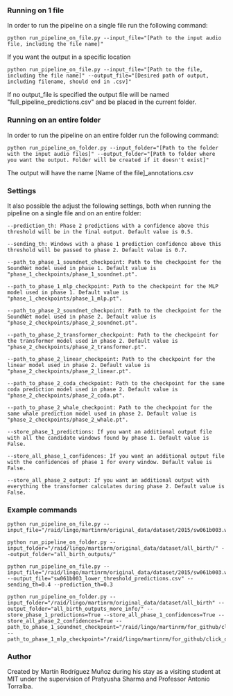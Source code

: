 ### Running on 1 file
In order to run the pipeline on a single file run the following command:
```
python run_pipeline_on_file.py --input_file="[Path to the input audio file, including the file name]"
```

If you want the output in a specific location
```
python run_pipeline_on_file.py --input_file="[Path to the file, including the file name]" --output_file="[Desired path of output, including filename, should end in .csv]"
```

If no output_file is specified the output file will be named "full_pipeline_predictions.csv" and be placed in the current folder.

### Running on an entire folder
In order to run the pipeline on an entire folder run the following command:
```
python run_pipeline_on_folder.py --input_folder="[Path to the folder with the input audio files]" --output_folder="[Path to folder where you want the output. Folder will be created if it doesn't exist]"
```
The output will have the name [Name of the file]_annotations.csv

### Settings
It also possible the adjust the following settings, both when running the pipeline on a single file and on an entire folder:
```
--prediction_th: Phase 2 predictions with a confidence above this threshold will be in the final output. Default value is 0.5.
```
```
--sending_th: Windows with a phase 1 prediction confidence above this threshold will be passed to phase 2. Default value is 0.7.
```
```
--path_to_phase_1_soundnet_checkpoint: Path to the checkpoint for the SoundNet model used in phase 1. Default value is "phase_1_checkpoints/phase_1_soundnet.pt".
```
```
--path_to_phase_1_mlp_checkpoint: Path to the checkpoint for the MLP model used in phase 1. Default value is "phase_1_checkpoints/phase_1_mlp.pt".
```
```
--path_to_phase_2_soundnet_checkpoint: Path to the checkpoint for the SoundNet model used in phase 2. Default value is "phase_2_checkpoints/phase_2_soundnet.pt".
```
```
--path_to_phase_2_transformer_checkpoint: Path to the checkpoint for the transformer model used in phase 2. Default value is "phase_2_checkpoints/phase_2_transformer.pt".
```
```
--path_to_phase_2_linear_checkpoint: Path to the checkpoint for the linear model used in phase 2. Default value is "phase_2_checkpoints/phase_2_linear.pt".
```
```
--path_to_phase_2_coda_checkpoint: Path to the checkpoint for the same coda prediction model used in phase 2. Default value is "phase_2_checkpoints/phase_2_coda.pt".
```
```
--path_to_phase_2_whale_checkpoint: Path to the checkpoint for the same whale prediction model used in phase 2. Default value is "phase_2_checkpoints/phase_2_whale.pt".
```
```
--store_phase_1_predictions: If you want an additional output file with all the candidate windows found by phase 1. Default value is False.
```
```
--store_all_phase_1_confidences: If you want an additional output file with the confidences of phase 1 for every window. Default value is False.
```
```
--store_all_phase_2_output: If you want an additional output with everything the transformer calculates during phase 2. Default value is False.
```

### Example commands
```
python run_pipeline_on_file.py --input_file="/raid/lingo/martinrm/original_data/dataset/2015/sw061b003.wav"
```
```
python run_pipeline_on_folder.py --input_folder="/raid/lingo/martinrm/original_data/dataset/all_birth/" --output_folder="all_birth_outputs/"
```

```
python run_pipeline_on_file.py --input_file="/raid/lingo/martinrm/original_data/dataset/2015/sw061b003.wav"
--output_file="sw061b003_lower_threshold_predictions.csv" --sending_th=0.4 --prediction_th=0.3
```

```
python run_pipeline_on_folder.py --input_folder="/raid/lingo/martinrm/original_data/dataset/all_birth" --output_folder="all_birth_outputs_more_info/" --store_phase_1_predictions=True --store_all_phase_1_confidences=True --store_all_phase_2_confidences=True --path_to_phase_1_soundnet_checkpoint="/raid/lingo/martinrm/for_github/click_detector_train_output/best_soundnet.pt" --path_to_phase_1_mlp_checkpoint="/raid/lingo/martinrm/for_github/click_detector_train_output/best_mlp.pt"
```

### Author
Created by Martín Rodríguez Muñoz during his stay as a visiting student at MIT under the supervision of Pratyusha Sharma and Professor Antonio Torralba.
